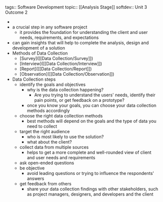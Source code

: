 tags:: Software Development
topic:: [[Analysis Stage]]
softdev:: Unit 3 Outcome 2

-
- a crucial step in any software project
	- it provides the foundation for understanding the client and user needs, requirements, and expectations
- can gain insights that will help to complete the analysis, design and development of a solution
- Methods of Data Collection
	- [Survey]([[Data Collection/Survey]])
	- [Interview]([[Data Collection/Interview]])
	- [Report]([[Data Collection/Report]])
	- [Observation]([[Data Collection/Observation]])
- Data Collection steps
	- identify the goals and objectives
		- why is the data collection happening?
			- Are you trying to understand the users' needs, identify their pain points, or get feedback on a prototype?
		- once you know your goals, you can choose your data collection methods accordingly
	- choose the right data collection methods
		- best methods will depend on the goals and the type of data you need to collect
	- target the right audience
		- who is most likely to use the solution?
		- what about the client?
	- collect data from multiple sources
		- helps to get a more complete and well-rounded view of client and user needs and requirements
	- ask open-ended questions
	- be objective
		- avoid leading questions or trying to influence the respondents' answers
	- get feedback from others
		- share your data collection findings with other stakeholders, such as project managers, designers, and developers and the client